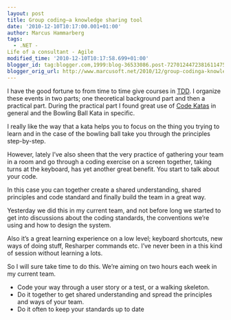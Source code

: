 ```yaml
---
layout: post
title: Group coding–a knowledge sharing tool
date: '2010-12-10T10:17:00.001+01:00'
author: Marcus Hammarberg
tags:
  - .NET -
Life of a consultant - Agile
modified_time: '2010-12-10T10:17:58.699+01:00'
blogger_id: tag:blogger.com,1999:blog-36533086.post-7270124472381611475
blogger_orig_url: http://www.marcusoft.net/2010/12/group-codinga-knowledge-sharing-tool.html
---
```



I have the good fortune to from time to time give courses in
<a href="http://en.wikipedia.org/wiki/Test-driven_development"
target="_blank">TDD</a>. I organize these events in two parts; one
theoretical background part and then a practical part. During the
practical part I found great use of
<a href="http://codekata.pragprog.com" target="_blank">Code Katas</a> in
general and the Bowling Ball Kata in specific.

I really like the way that a kata helps you to focus on the thing you
trying to learn and in the case of the bowling ball take you through the
principles step-by-step.

However, lately I’ve also sheen that the very practice of gathering your
team in a room and go through a coding exercise on a screen together,
taking turns at the keyboard, has yet another great benefit. You start
to talk about your code.

In this case you can together create a shared understanding, shared
principles and code standard and finally build the team in a great way.

Yesterday we did this in my current team, and not before long we started
to get into discussions about the coding standards, the conventions
we’re using and how to design the system.

Also it’s a great learning experience on a low level; keyboard
shortcuts, new ways of doing stuff, Resharper commands etc. I’ve never
been in a this kind of session without learning a lots.

So I will sure take time to do this. We’re aiming on two hours each week
in my current team.

-   Code your way through a user story or a test, or a walking skeleton.
-   Do it together to get shared understanding and spread the principles
    and ways of your team.
-   Do it often to keep your standards up to date
